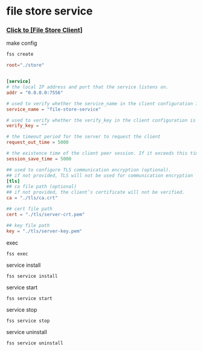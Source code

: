# file store service

### [Click to [File Store Client]](https://github.com/luyikk/file-store-client)


make config
```sh 
fss create
```

```toml
root="./store"


[service]
# the local IP address and port that the service listens on.
addr = "0.0.0.0:7556"

# used to verify whether the service_name in the client configuration is correct
service_name = "file-store-service"

# used to verify whether the verify_key in the client configuration is correct.
verify_key = ""

# the timeout period for the server to request the client
request_out_time = 5000

# the existence time of the client peer session. If it exceeds this time, the client peer will be cleared
session_save_time = 5000

## used to configure TLS communication encryption (optional).
## if not provided, TLS will not be used for communication encryption
[tls]
## ca file path (optional)
## if not provided, the client’s certificate will not be verified.
ca = "./tls/ca.crt"

## cert file path
cert = "./tls/server-crt.pem"

## key file path
key = "./tls/server-key.pem"
```

exec
```shell
fss exec
```

service install 
```shell
fss service install
```

service start
```shell
fss service start
```

service stop
```shell
fss service stop
```

service uninstall
```shell
fss service uninstall
```